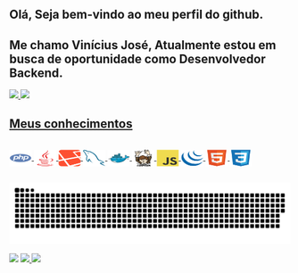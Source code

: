 ## Olá, Seja bem-vindo ao meu perfil do github.

## Me chamo Vinícius José, Atualmente estou em busca de oportunidade como Desenvolvedor Backend.
 <div>
  <a href="https://github.com/viniciusjose">
  <img height="180em" src="https://github-readme-stats.vercel.app/api?username=viniciusjose&show_icons=true&theme=dracula&include_all_commits=true&count_private=true"/>
  <img height="180em" src="https://github-readme-stats.vercel.app/api/top-langs/?username=viniciusjose&layout=compact&langs_count=7&theme=dracula"/>
</div>
 
 ## Meus conhecimentos
 
<div style="display: inline_block"><br>
  <img align="center" alt="vinicius-php" height="30" width="40" src="https://raw.githubusercontent.com/devicons/devicon/master/icons/php/php-plain.svg">
  <img align="center" alt="vinicius-php" height="30" width="40" src="https://raw.githubusercontent.com/devicons/devicon/master/icons/java/java-plain.svg">
 <img align="center" alt="vinicius-laravel" height="30" width="40" src="https://raw.githubusercontent.com/devicons/devicon/master/icons/laravel/laravel-plain.svg">
  <img align="center" alt="vinicius-mysql" height="30" width="40" src="https://raw.githubusercontent.com/devicons/devicon/master/icons/mysql/mysql-plain.svg">
  <img align="center" alt="vinicius-docker" height="30" width="40" src="https://raw.githubusercontent.com/devicons/devicon/master/icons/docker/docker-original.svg">
  <img align="center" alt="vinicius-composer" height="30" width="40" src="https://raw.githubusercontent.com/devicons/devicon/master/icons/composer/composer-original.svg">
  <img align="center" alt="vinicius-javascript" height="30" width="40" src="https://raw.githubusercontent.com/devicons/devicon/master/icons/javascript/javascript-original.svg">
 <img align="center" alt="vinicius-javascript" height="30" width="40" src="https://raw.githubusercontent.com/devicons/devicon/master/icons/jquery/jquery-original.svg">
  <img align="center" alt="vinicius-HTML" height="30" width="40" src="https://raw.githubusercontent.com/devicons/devicon/master/icons/html5/html5-original.svg">
  <img align="center" alt="vinicius-CSS" height="30" width="40" src="https://raw.githubusercontent.com/devicons/devicon/master/icons/css3/css3-original.svg">
</div>
  
  ##
 
<div> 
   
  ![Snake animation](https://github.com/viniciusjose/viniciusjose/blob/output/github-contribution-grid-snake.svg)
 
 
  <a href="https://www.linkedin.com/in/vinicius-jos%C3%A9-silva-408510156/" target="_blank"><img src="https://img.shields.io/badge/-LinkedIn-%230077B5?style=for-the-badge&logo=linkedin&logoColor=white" target="_blank"></a>
 <a href = "mailto:vinicius.jsilv@gmail.com"><img src="https://img.shields.io/badge/-Gmail-%23333?style=for-the-badge&logo=gmail&logoColor=white" target="_blank">    </a>
 <a href="https://www.instagram.com/vinnii_jose" target="_blank"><img src="https://img.shields.io/badge/-Instagram-%23E4405F?style=for-the-badge&logo=instagram&logoColor=white" target="_blank"></a>
 
</div>

